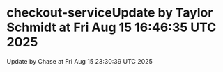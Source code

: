 # checkout-serviceUpdate by Taylor Schmidt at Fri Aug 15 16:46:35 UTC 2025
Update by Chase at Fri Aug 15 23:30:39 UTC 2025
